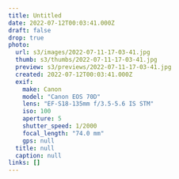 ```yaml
---
title: Untitled
date: 2022-07-12T00:03:41.000Z
draft: false
drop: true
photo:
  url: s3/images/2022-07-11-17-03-41.jpg
  thumb: s3/thumbs/2022-07-11-17-03-41.jpg
  preview: s3/previews/2022-07-11-17-03-41.jpg
  created: 2022-07-12T00:03:41.000Z
  exif:
    make: Canon
    model: "Canon EOS 70D"
    lens: "EF-S18-135mm f/3.5-5.6 IS STM"
    iso: 100
    aperture: 5
    shutter_speed: 1/2000
    focal_length: "74.0 mm"
    gps: null
  title: null
  caption: null
links: []
---
```


